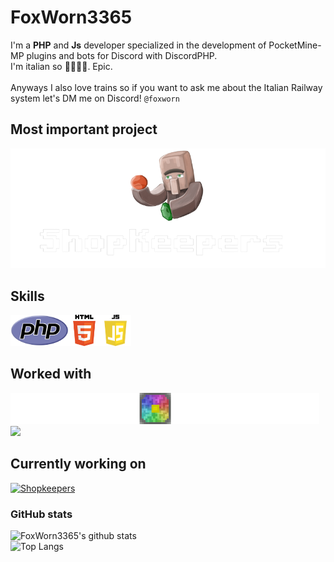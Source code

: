 # FoxWorn3365
I'm a **PHP** and **Js** developer specialized in the development of PocketMine-MP plugins and bots for Discord with DiscordPHP.<br>
I'm italian so 🍕🍝🇮🇹. Epic.<br><br>
Anyways I also love trains so if you want to ask me about the Italian Railway system let's DM me on Discord! `@foxworn`

## Most important project
[![Shopkeepers](https://raw.githubusercontent.com/FoxWorn3365/Shopkeepers/resources/plugin-banner.png)](https://github.com/FoxWorn3365/Shopkeepers)

## Skills
<img src='https://raw.githubusercontent.com/FoxWorn3365/FoxWorn3365/main/php.png' style='height: 50px'><img src='https://raw.githubusercontent.com/FoxWorn3365/FoxWorn3365/main/html5.png' style='height: 50px'><img src='https://raw.githubusercontent.com/FoxWorn3365/FoxWorn3365/main/jslogo.png' style='height: 50px'>

## Worked with
<img src='https://raw.githubusercontent.com/pmmp/PocketMine-MP/stable/.github/readme/pocketmine-dark-rgb.gif' style='height: 50px'> <img src='https://cdn.discordapp.com/icons/115233111977099271/a4e9e19b568eb3f269399100ee73638b.webp?size=96' style='height: 50px'>

## Currently working on
[![Shopkeepers](https://github-readme-stats.vercel.app/api/pin/?username=FoxWorn3365&repo=Shopkeepers&title_color=fff&icon_color=79ff97&text_color=9f9f9f&bg_color=151515&show_owner=true)](https://github.com/FoxWorn3365/Shopkeepers)

### GitHub stats
![FoxWorn3365's github stats](https://github-readme-stats.vercel.app/api/?username=FoxWorn3365&show_icons=true&title_color=fff&icon_color=79ff97&text_color=9f9f9f&bg_color=151515)<br>
![Top Langs](https://github-readme-stats.vercel.app/api/top-langs/?username=FoxWorn3365&title_color=fff&icon_color=79ff97&text_color=9f9f9f&bg_color=151515)<br>
<!--
**FoxWorn3365/FoxWorn3365** is a ✨ _special_ ✨ repository because its `README.md` (this file) appears on your GitHub profile.

Here are some ideas to get you started:

- 🔭 I’m currently working on ...
- 🌱 I’m currently learning ...
- 👯 I’m looking to collaborate on ...
- 🤔 I’m looking for help with ...
- 💬 Ask me about ...
- 📫 How to reach me: ...
- 😄 Pronouns: ...
- ⚡ Fun fact: ...
-->
